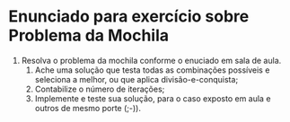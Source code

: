 # Enunciado para exercício sobre Problema da Mochila

1. Resolva o problema da mochila conforme o enuciado em sala de aula. 
   1. Ache uma solução que testa todas as combinações possíveis e seleciona a melhor, ou que aplica divisão-e-conquista;
   1. Contabilize o número de iterações;
   1. Implemente e teste sua solução, para o caso exposto em aula e outros de mesmo porte (;-)).
